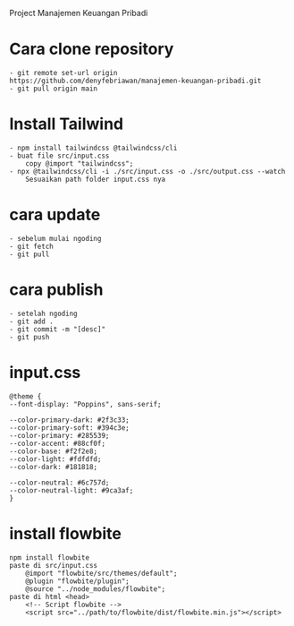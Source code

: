 Project Manajemen Keuangan Pribadi

# Cara clone repository

    - git remote set-url origin https://github.com/denyfebriawan/manajemen-keuangan-pribadi.git
    - git pull origin main

# Install Tailwind

    - npm install tailwindcss @tailwindcss/cli
    - buat file src/input.css
        copy @import "tailwindcss";
    - npx @tailwindcss/cli -i ./src/input.css -o ./src/output.css --watch
        Sesuaikan path folder input.css nya

# cara update

    - sebelum mulai ngoding
    - git fetch
    - git pull

# cara publish

    - setelah ngoding
    - git add .
    - git commit -m "[desc]"
    - git push

# input.css

    @theme {
    --font-display: "Poppins", sans-serif;

    --color-primary-dark: #2f3c33;
    --color-primary-soft: #394c3e;
    --color-primary: #285539;
    --color-accent: #88cf0f;
    --color-base: #f2f2e8;
    --color-light: #fdfdfd;
    --color-dark: #181818;

    --color-neutral: #6c757d;
    --color-neutral-light: #9ca3af;
    }

# install flowbite
    npm install flowbite
    paste di src/input.css
        @import "flowbite/src/themes/default";
        @plugin "flowbite/plugin";
        @source "../node_modules/flowbite";
    paste di html <head>
        <!-- Script flowbite -->
        <script src="../path/to/flowbite/dist/flowbite.min.js"></script>